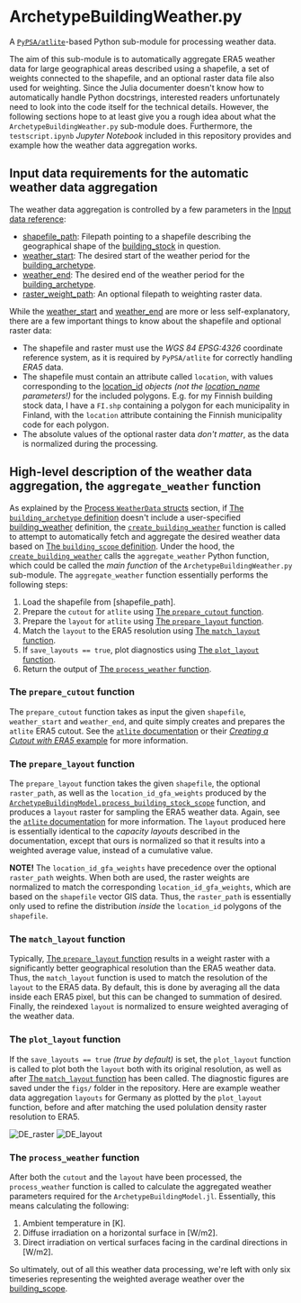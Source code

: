 # ArchetypeBuildingWeather.py

A [`PyPSA/atlite`](https://github.com/PyPSA/atlite)-based Python sub-module for processing weather data.

The aim of this sub-module is to automatically aggregate ERA5 weather data
for large geographical areas described using a shapefile,
a set of weights connected to the shapefile,
and an optional raster data file also used for weighting.
Since the Julia documenter doesn't know how to automatically handle Python
docstrings, interested readers unfortunately need to look into the code itself
for the technical details.
However, the following sections hope to at least give you a rough idea about what
the `ArchetypeBuildingWeather.py` sub-module does.
Furthermore, the `testscript.ipynb` *Jupyter Notebook* included in this
repository provides and example how the weather data aggregation works.


## Input data requirements for the automatic weather data aggregation

The weather data aggregation is controlled by a few parameters in the 
[Input data reference](@ref):
- [shapefile\_path](@ref): Filepath pointing to a shapefile describing the geographical shape of the [building\_stock](@ref) in question.
- [weather\_start](@ref): The desired start of the weather period for the [building\_archetype](@ref).
- [weather\_end](@ref): The desired end of the weather period for the [building\_archetype](@ref).
- [raster\_weight\_path](@ref): An optional filepath to weighting raster data.

While the [weather\_start](@ref) and [weather\_end](@ref) are more or less self-explanatory,
there are a few important things to know about the shapefile and optional
raster data:
- The shapefile and raster must use the *WGS 84 EPSG:4326* coordinate reference system, as it is required by `PyPSA/atlite` for correctly handling *ERA5* data.
- The shapefile must contain an attribute called `location`, with values corresponding to the [location\_id](@ref) *objects (not the [location\_name](@ref) parameters!)* for the included polygons. E.g. for my Finnish building stock data, I have a `FI.shp` containing a polygon for each municipality in Finland, with the `location` attribute containing the Finnish municipality code for each polygon.
- The absolute values of the optional raster data *don't matter*, as the data is normalized during the processing.


## High-level description of the weather data aggregation, the `aggregate_weather` function

As explained by the [Process `WeatherData` structs](@ref) section,
if [The `building_archetype` definition](@ref) doesn't include a user-specified
[building\_weather](@ref) definition, the [`create_building_weather`](@ref)
function is called to attempt to automatically fetch and aggregate the desired
weather data based on [The `building_scope` definition](@ref).
Under the hood, the [`create_building_weather`](@ref) calls the
`aggregate_weather` Python function, which could be called the *main function*
of the `ArchetypeBuildingWeather.py` sub-module. The `aggregate_weather` function
essentially performs the following steps:

1. Load the shapefile from [shapefile\_path].
2. Prepare the `cutout` for `atlite` using [The `prepare_cutout` function](@ref).
3. Prepare the `layout` for `atlite` using [The `prepare_layout` function](@ref).
4. Match the `layout` to the ERA5 resolution using [The `match_layout` function](@ref).
5. If `save_layouts == true`, plot diagnostics using [The `plot_layout` function](@ref).
6. Return the output of [The `process_weather` function](@ref).


### The `prepare_cutout` function

The `prepare_cutout` function takes as input the given `shapefile`,
`weather_start` and `weather_end`, and quite simply creates and prepares the `atlite` ERA5 cutout.
See the [`atlite` documentation](https://atlite.readthedocs.io/en/latest/introduction.html)
or their [*Creating a Cutout with ERA5* example](https://atlite.readthedocs.io/en/latest/examples/create_cutout.html) for more information.


### The `prepare_layout` function

The `prepare_layout` function takes the given `shapefile`, the optional
`raster_path`, as well as the `location_id_gfa_weights` produced by the
[`ArchetypeBuildingModel.process_building_stock_scope`](@ref) function,
and produces a `layout` raster for sampling the ERA5 weather data. Again, see the
[`atlite` documentation](https://atlite.readthedocs.io/en/latest/introduction.html)
for more information. The `layout` produced here is essentially identical to
the *capacity layouts* described in the documentation, except that ours is
normalized so that it results into a weighted average value,
instead of a cumulative value.

**NOTE!** The `location_id_gfa_weights` have precedence over the optional
`raster_path` weights. When both are used, the raster weights are normalized
to match the corresponding `location_id_gfa_weights`, which are based on the
`shapefile` vector GIS data. Thus, the `raster_path` is essentially only used
to refine the distribution *inside* the `location_id` polygons of the `shapefile`.


### The `match_layout` function

Typically, [The `prepare_layout` function](@ref) results in a weight raster
with a significantly better geographical resolution than the ERA5 weather data.
Thus, the `match_layout` function is used to match the resolution of the `layout`
to the ERA5 data. By default, this is done by averaging all the data inside each
ERA5 pixel, but this can be changed to summation of desired. Finally,
the reindexed `layout` is normalized to ensure weighted averaging of the weather
data.


### The `plot_layout` function

If the `save_layouts == true` *(true by default)* is set, the `plot_layout`
function is called to plot both the `layout` both with its original resolution,
as well as after [The `match_layout` function](@ref) has been called.
The diagnostic figures are saved under the `figs/` folder in the repository.
Here are example weather data aggregation `layouts` for Germany as plotted by
the `plot_layout` function, before and after matching the used polulation density
raster resolution to ERA5.

![DE_raster](WY-2019-DE_all_raster.png)
![DE_layout](WY-2019-DE_all_layout.png)


### The `process_weather` function

After both the `cutout` and the `layout` have been processed,
the `process_weather` function is called to calculate the aggregated weather
parameters required for the `ArchetypeBuildingModel.jl`. Essentially,
this means calculating the following:
1. Ambient temperature in [K].
2. Diffuse irradiation on a horizontal surface in [W/m2].
3. Direct irradiation on vertical surfaces facing in the cardinal directions in [W/m2].

So ultimately, out of all this weather data processing,
we're left with only six timeseries representing the weighted average weather
over the [building\_scope](@ref).